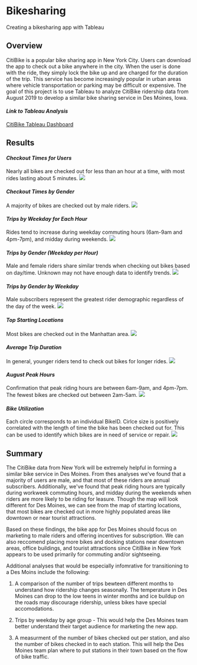 # Bikesharing
Creating a bikesharing app with Tableau 

## Overview
CitiBike is a popular bike sharing app in New York City. Users can download the app to check out a bike anywhere in the city. When the user is done with the ride, they simply lock the bike up and are charged for the duration of the trip. This service has become increasingly popular in urban areas where vehicle transportation or parking may be difficult or expensive. The goal of this project is to use Tableau to analyze CitiBike ridership data from August 2019 to develop a similar bike sharing service in Des Moines, Iowa. 

#### *Link to Tableau Analysis*
[CitiBike Tableau Dashboard]("https://public.tableau.com/profile/jessica.johnson7779#!/vizhome/CitiBike_Challenge_16144155819860/NYCCitiBikeStory?publish=yes")

## Results

#### *Checkout Times for Users*
Nearly all bikes are checked out for less than an hour at a time, with most rides lasting about 5 minutes.
![](images/checkout_times_for_users.png)


#### *Checkout Times by Gender*
A majority of bikes are checked out by male riders. 
![](images/checkout_times_by_gender.png)


#### *Trips by Weekday for Each Hour*
Rides tend to increase during weekday commuting hours (6am-9am and 4pm-7pm), and midday during weekends.
![](images/trips_by_weekday_for_each_hour.png)


#### *Trips by Gender (Weekday per Hour)*
Male and female riders share similar trends when checking out bikes based on day/time. Unknown may not have enough data to identify trends.
![](images/trips_by_gender_weekday_per_hour.png)


#### *Trips by Gender by Weekday*
Male subscribers represent the greatest rider demographic regardless of the day of the week.
![](images/trips_by_gender_by_weekday.png)


#### *Top Starting Locations*
Most bikes are checked out in the Manhattan area.
![](images/top_staring_locations.png)


#### *Average Trip Duration*
In general, younger riders tend to check out bikes for longer rides.
![](images/average_trip_duration.png)


#### *August Peak Hours*
Confirmation that peak riding hours are between 6am-9am, and 4pm-7pm. The fewest bikes are checked out between 2am-5am.
![](images/august_peak_hours.png)


#### *Bike Utilization*
Each circle corresponds to an individual BikeID. Cirlce size is positively correlated with the length of time the bike has been checked out for. This can be used to identify which bikes are in need of service or repair. 
![](images/bike_utilization.png)


## Summary
The CitiBike data from New York will be extremely helpful in forming a similar bike service in Des Moines. From thes analyses we've found that a majority of users are male, and that most of these riders are annual subscribers. Additionally, we've found that peak riding hours are typically during workweek commuting hours, and midday during the weekends when riders are more likely to be riding for leasure. Though the map will look different for Des Moines, we can see from the map of starting locations, that most bikes are checked out in more highly populated areas like downtown or near tourist attractions. 

Based on these findings, the bike app for Des Moines should focus on marketing to male riders and offering incentives for subscription. We can also reccomend placing more bikes and docking stations near downtown areas, office buildings, and tourist attractions since CitiBike in New York appears to be used primarily for commuting and/or sightseeing. 

Additional analyses that would be especially infomrative for transitioning to a Des Moins include the following:

1. A comparison of the number of trips bewteen different months to understand how ridership changes seasonally. The temperature in Des Moines can drop to the low teens in winter months and ice buildup on the roads may discourage ridership, unless bikes have special accomodations. 

2. Trips by weekday by age group - This would help the Des Moines team better understand their target audience for marketing the new app.

3. A measurment of the number of bikes checked out per station, and also the number of bikes checked in to each station. This will help the Des Moines team plan where to put stations in their town based on the flow of bike traffic. 

